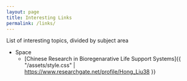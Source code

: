 ```yaml
---
layout: page
title: Interesting Links
permalink: /links/
---
```


List of interesting topics, divided by subject area

* Space
  - [Chinese Research in Bioregenarative Life Support Systems]{{ "/assets/style.css" | https://www.researchgate.net/profile/Hong_Liu38 }}
